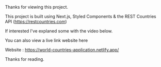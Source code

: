 Thanks for viewing this project.

This project is built using Next.js, Styled Components & the REST Countries API (https://restcountries.com)

If interested I've explaned some with the video below. 

You can also view a live link website here

Website : https://world-countries-application.netlify.app/

Thanks for reading. 



